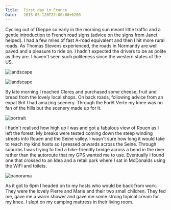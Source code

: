 ```yaml
---
Title:	First day in France
Date:	2015-05-120T22:00:00+0200
---
```


Cycling out of Dieppe so early in the morning sun meant little traffic and a gentle introduction to French road signs (advice on the signs from Janet helped). I had a few miles of fast A-road equivalent and then I hit more rural roads. As Thomas Stevens experienced, the roads in Normandy are well paved and a pleasure to ride on. I hadn't expected the drivers to be as polite as they are. I haven't seen such politeness since the western states of the US.

![landscape](https://farm9.staticflickr.com/8721/17535203446_2a956d0b73.jpg "Normandy")

![landscape](https://farm9.staticflickr.com/8822/17561040711_4326c3c0c4.jpg "Normandy")

By late morning I reached Cleres and purchased some cheese, fruit and bread from the lovely local shops. On back roads, following advice from an expat Brit I had amazing scenery. Through the Forêt Verte my knee was no fan of the hills but the scenery made up for it.

![portrait](https://farm8.staticflickr.com/7726/17374761239_322f75e636.jpg "Beetle at lunch stop")

I hadn't realised how high up I was and got a fabulous view of Rouen as I left the forest. My breaks were tested coming down the steep winding streets into Rouen and the Seine valley. I wasn't sure how long it would take to reach my kind hosts so I pressed onwards across the Seine. Through suburbs I was trying to find a bike-friendly bridge across a bend in the river rather than the autoroute that my GPS wanted me to use. Eventually I found one that crossed to an Idea and a retail park where I sat in McDonalds using the WiFi and toilets. 

![panorama](https://farm8.staticflickr.com/7659/17373336898_aaa501f09c.jpg "Rouen")

As it got to 6pm I headed on to my hosts who would be back from work. They were the lovely Pierre and Marie and their two small children. They fed me, gave me a warm shower and gave me some strong topical cream for my knee. I slept on my camping mattress in their living room.
